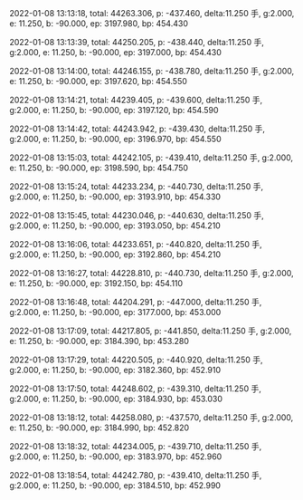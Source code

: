 2022-01-08 13:13:18, total: 44263.306, p: -437.460, delta:11.250 手, g:2.000, e: 11.250, b: -90.000, ep: 3197.980, bp: 454.430

2022-01-08 13:13:39, total: 44250.205, p: -438.440, delta:11.250 手, g:2.000, e: 11.250, b: -90.000, ep: 3197.000, bp: 454.430

2022-01-08 13:14:00, total: 44246.155, p: -438.780, delta:11.250 手, g:2.000, e: 11.250, b: -90.000, ep: 3197.620, bp: 454.550

2022-01-08 13:14:21, total: 44239.405, p: -439.600, delta:11.250 手, g:2.000, e: 11.250, b: -90.000, ep: 3197.120, bp: 454.590

2022-01-08 13:14:42, total: 44243.942, p: -439.430, delta:11.250 手, g:2.000, e: 11.250, b: -90.000, ep: 3196.970, bp: 454.550

2022-01-08 13:15:03, total: 44242.105, p: -439.410, delta:11.250 手, g:2.000, e: 11.250, b: -90.000, ep: 3198.590, bp: 454.750

2022-01-08 13:15:24, total: 44233.234, p: -440.730, delta:11.250 手, g:2.000, e: 11.250, b: -90.000, ep: 3193.910, bp: 454.330

2022-01-08 13:15:45, total: 44230.046, p: -440.630, delta:11.250 手, g:2.000, e: 11.250, b: -90.000, ep: 3193.050, bp: 454.210

2022-01-08 13:16:06, total: 44233.651, p: -440.820, delta:11.250 手, g:2.000, e: 11.250, b: -90.000, ep: 3192.860, bp: 454.210

2022-01-08 13:16:27, total: 44228.810, p: -440.730, delta:11.250 手, g:2.000, e: 11.250, b: -90.000, ep: 3192.150, bp: 454.110

2022-01-08 13:16:48, total: 44204.291, p: -447.000, delta:11.250 手, g:2.000, e: 11.250, b: -90.000, ep: 3177.000, bp: 453.000

2022-01-08 13:17:09, total: 44217.805, p: -441.850, delta:11.250 手, g:2.000, e: 11.250, b: -90.000, ep: 3184.390, bp: 453.280

2022-01-08 13:17:29, total: 44220.505, p: -440.920, delta:11.250 手, g:2.000, e: 11.250, b: -90.000, ep: 3182.360, bp: 452.910

2022-01-08 13:17:50, total: 44248.602, p: -439.310, delta:11.250 手, g:2.000, e: 11.250, b: -90.000, ep: 3184.930, bp: 453.030

2022-01-08 13:18:12, total: 44258.080, p: -437.570, delta:11.250 手, g:2.000, e: 11.250, b: -90.000, ep: 3184.990, bp: 452.820

2022-01-08 13:18:32, total: 44234.005, p: -439.710, delta:11.250 手, g:2.000, e: 11.250, b: -90.000, ep: 3183.970, bp: 452.960

2022-01-08 13:18:54, total: 44242.780, p: -439.410, delta:11.250 手, g:2.000, e: 11.250, b: -90.000, ep: 3184.510, bp: 452.990